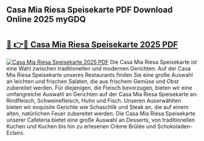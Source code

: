 ## Casa Mia Riesa Speisekarte PDF Download Online 2025 myGDQ

# <h2><a href="http://gcb99r.nevu.top/?p=Casa+Mia+Riesa+Speisekarte">🔗 👉🔴 Casa Mia Riesa Speisekarte 2025 PDF</a></h2>

[![Casa Mia Riesa Speisekarte 2025 PDF](https://i.imgur.com/dBaPXMq.png)](http://gcb99r.nevu.top/?p=Casa+Mia+Riesa+Speisekarte)
Die Casa Mia Riesa Speisekarte ist eine Wahl zwischen traditionellen und modernen Gerichten. Auf der Casa Mia Riesa Speisekarte unseres Restaurants finden Sie eine große Auswahl an leichten und frischen Salaten, die aus frischem Gemüse und Obst zubereitet werden. Für diejenigen, die Fleisch bevorzugen, bieten wir eine umfangreiche Auswahl an Gerichten auf der Casa Mia Riesa Speisekarte an: Rindfleisch, Schweinefleisch, Huhn und Fisch. Unseren Auserwählten bieten wir exquisite Gerichte wie Schaschlik und Steak an, die auf einem alten, natürlichen Feuer zubereitet werden. Die Casa Mia Riesa Speisekarte unserer Cafeteria bietet eine große Auswahl an Desserts, von traditionellen Kuchen und Kuchen bis hin zu erlesenen Crème Brûlée und Schokoladen-Eclairs.
